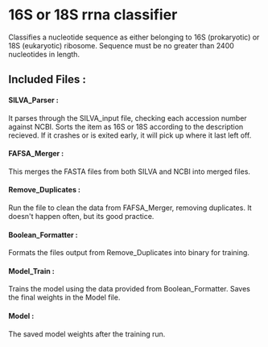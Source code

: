 # 16S or 18S rrna classifier
Classifies a nucleotide sequence as either belonging to 16S (prokaryotic) or 18S (eukaryotic) ribosome.
Sequence must be no greater than 2400 nucleotides in length.

## Included Files :

#### SILVA_Parser :
It parses through the SILVA_input file, checking each accession number against NCBI.
Sorts the item as 16S or 18S according to the description recieved.
If it crashes or is exited early, it will pick up where it last left off.

#### FAFSA_Merger :
This merges the FASTA files from both SILVA and NCBI into merged files.

#### Remove_Duplicates :
Run the file to clean the data from FAFSA_Merger, removing duplicates.
It doesn't happen often, but its good practice.

#### Boolean_Formatter :
Formats the files output from Remove_Duplicates into binary for training.

#### Model_Train :
Trains the model using the data provided from Boolean_Formatter. Saves the final weights in the Model file.

#### Model :
The saved model weights after the training run.
